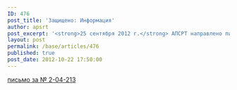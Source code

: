 ```yaml
---
ID: 476
post_title: 'Защищено: Информация'
author: apsrt
post_excerpt: '<strong>25 сентября 2012 г.</strong> АПСРТ направлено письмо за № 2-04-213 в адрес  руководителей союзов и ассоциаций – членов Союза транспортников России с предложениями по внесению поправок в Федеральный закон № 16-ФЗ «О транспортной безопасности»'
layout: post
permalink: /base/articles/476
published: true
post_date: 2012-10-22 17:50:00
---
```

<a href="http://www.apsrt.ru/docs/204s.docx"><span style="text-decoration:underline;">письмо за № 2-04-213</span></a>